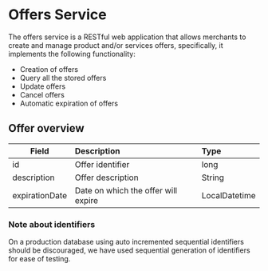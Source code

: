 # Offers Service #


The offers service is a RESTful web application that allows merchants to create and manage product and/or services offers, specifically, it implements the following functionality:
* Creation of offers
* Query all the stored offers
* Update offers
* Cancel offers
* Automatic expiration of offers

## Offer overview ##

| Field          | Description                         | Type          |
|----------------|:------------------------------------|:--------------|
| id             | Offer identifier                    | long          |
| description    | Offer description                   | String        |
| expirationDate | Date on which the offer will expire | LocalDatetime |    


### Note about identifiers 
On a production database using auto incremented sequential identifiers should be discouraged, we have used sequential generation of identifiers for ease of testing. 